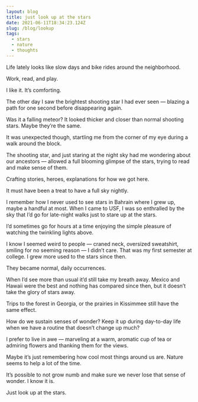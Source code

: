 ```yaml
---
layout: blog
title: just look up at the stars
date: 2021-06-11T18:34:23.124Z
slug: /blog/lookup
tags:
  - stars
  - nature
  - thoughts
---
```

Life lately looks like slow days and bike rides around the neighborhood. 

Work, read, and play. 



I like it. It’s comforting. 



The other day I saw the brightest shooting star I had ever seen — blazing a path for one second before disappearing again. 



Was it a falling meteor? It looked thicker and closer than normal shooting stars. Maybe they’re the same. 



It was unexpected though, startling me from the corner of my eye during a walk around the block. 



The shooting star, and just staring at the night sky had me wondering about our ancestors — allowed a full blooming glimpse of the stars, trying to read and make sense of them. 



Crafting stories, heroes, explanations for how we got here. 



It must have been a treat to have a full sky nightly. 



I remember how I never used to see stars in Bahrain where I grew up, maybe a handful at most. When I came to USF, I was so enthralled by the sky that I’d go for late-night walks just to stare up at the stars. 



I’d sometimes go for hours at a time enjoying the simple pleasure of watching the twinkling lights above. 



I know I seemed weird to people — craned neck, oversized sweatshirt, smiling for no seeming reason — I didn’t care. That was my first semester at college. I grew more used to the stars since then. 



They became normal, daily occurrences. 



When I’d see more than usual it’d still take my breath away. Mexico and Hawaii were the best and nothing has compared since then, but it doesn’t take the glory of stars away. 



Trips to the forest in Georgia, or the prairies in Kissimmee still have the same effect. 



How do we sustain senses of wonder? Keep it up during day-to-day life when we have a routine that doesn’t change up much? 



I prefer to live in awe — marveling at a warm, aromatic cup of tea or admiring flowers and thanking them for the views.



Maybe it’s just remembering how cool most things around us are. Nature seems to help a lot of the time. 



It’s possible to not grow numb and make sure we never lose that sense of wonder. I know it is. 



Just look up at the stars.